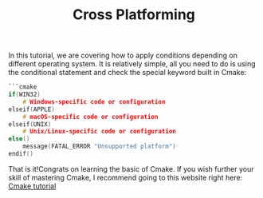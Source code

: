 ﻿---
title: Cross Platforming
---

In this tutorial, we are covering how to apply conditions depending on different operating system.
It is relatively simple, all you need to do is using the conditional statement and check the special
keyword built in Cmake:

````c
```cmake
if(WIN32)
    # Windows-specific code or configuration
elseif(APPLE)
    # macOS-specific code or configuration
elseif(UNIX)
    # Unix/Linux-specific code or configuration
else()
    message(FATAL_ERROR "Unsupported platform")
endif()
````

That is it!Congrats on learning the basic of Cmake. If you wish further your skill of mastering
Cmake, I recommend going to this website right here:
[Cmake tutorial](https://cmake.org/cmake/help/latest/guide/tutorial/index.html)
